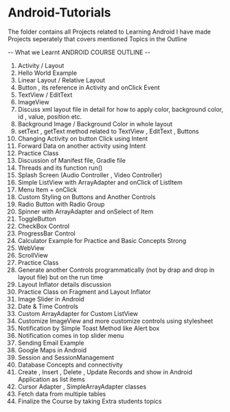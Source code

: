 # Android-Tutorials

The folder contains all Projects related to Learning Android 
I have made Projects seperately that covers mentioned Topics in the Outline

-- What we Learnt ANDROID COURSE OUTLINE --

1.	Activity / Layout 
2.	Hello World Example
3.	Linear Layout / Relative Layout
4.	Button , its reference in Activity and onClick Event
5.	TextView / EditText
6.	ImageView 
7.	Discuss xml layout file in detail for how to apply color, background color, id , value, position etc.
8.	Background Image / Background Color in whole layout
9.	setText , getText method related to TextView , EditText , Buttons
10.	Changing Activity on button Click using Intent
11.	Forward Data on another activity using Intent
12.	Practice Class
13.	Discussion of Manifest file, Gradle file
14.	Threads and its function run()
15.	Splash Screen (Audio Controller , Video Controller)
16.	Simple ListView with ArrayAdapter and onClick of ListItem
17.	Menu Item + onClick
18.	Custom Styling on Buttons and Another Controls
19.	Radio Button with Radio Group
20.	Spinner with ArrayAdapter and onSelect of Item
21.	ToggleButton
22.	CheckBox Control
23.	ProgressBar Control
24.	Calculator Example for Practice and Basic Concepts Strong
25.	WebView
26.	ScrollView
27.	Practice Class
28.	Generate another Controls programmatically (not by drap and drop in layout file) but on the run time
29.	Layout Inflator details discussion 
30.	Practice Class on Fragment and Layout Inflator
31.	Image Slider in Android
32.	Date & Time Controls
33.	Custom ArrayAdapter for Custom ListView
34.	Customize ImageView and more customize controls using stylesheet
35.	Notification by Simple Toast Method like Alert box
36.	Notification comes in top slider menu
37.	Sending Email Example
38.	Google Maps in Android
39.	Session and SessionManagement
40.	Database Concepts and connectivity
41.	Create , Insert , Delete , Update Records and show in Android Application as list items
42.	Cursor Adapter , SimpleArrayAdapter classes
43.	Fetch data from multiple tables
44.	Finalize the Course by taking Extra students topics
